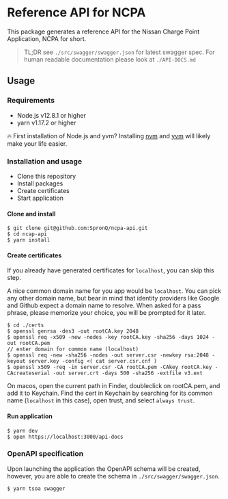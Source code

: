 # Reference API for NCPA

This package generates a reference API for the Nissan Charge Point Application, NCPA for short.

> TL;DR see `./src/swagger/swagger.json` for latest swagger spec. For human readable documentation please look at `./API-DOCS.md`

## Usage

### Requirements

- Node.js v12.8.1 or higher
- yarn v1.17.2 or higher

🔥 First installation of Node.js and yvm? Installing [nvm](https://github.com/nvm-sh/nvm) and [yvm](https://yvm.js.org/docs/overview) will likely make your life easier.

### Installation and usage

- Clone this repository
- Install packages
- Create certificates
- Start application

#### Clone and install

```
$ git clone git@github.com:SpronQ/ncpa-api.git
$ cd ncap-api
$ yarn install
```
#### Create certificates 

If you already have generated certificates for `localhost`, you can skip this step.

A nice common domain name for you app would be `localhost`. You can pick any other domain name, 
but bear in mind that identity providers like Google 
and Github expect a domain name to resolve. When asked for a pass phrase, 
please memorize your choice, you will be prompted for it later.

```
$ cd ./certs
$ openssl genrsa -des3 -out rootCA.key 2048
$ openssl req -x509 -new -nodes -key rootCA.key -sha256 -days 1024 -out rootCA.pem
// enter domain for common name (localhost)
$ openssl req -new -sha256 -nodes -out server.csr -newkey rsa:2048 -keyout server.key -config <( cat server.csr.cnf )
$ openssl x509 -req -in server.csr -CA rootCA.pem -CAkey rootCA.key -CAcreateserial -out server.crt -days 500 -sha256 -extfile v3.ext
```

On macos, open the current path in Finder, doubleclick on rootCA.pem, and add it to Keychain. 
Find the cert in Keychain by searching for its common name (`localhost` in this case), open trust, and select `always trust`.

#### Run application

```
$ yarn dev
$ open https://localhost:3000/api-docs
```


### OpenAPI specification

Upon launching the application the OpenAPI schema will be created, however,
you are able to create the schema in `./src/swagger/swagger.json`.

```
$ yarn tsoa swagger
```
